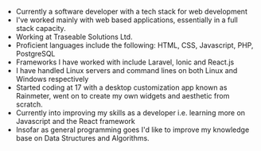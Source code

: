 - Currently a software developer with a tech stack for web development 
- I've worked mainly with web based applications, essentially in a full stack capacity.
- Working at Traseable Solutions Ltd.
- Proficient languages include the following: HTML, CSS, Javascript, PHP, PostgreSQL
- Frameworks I have worked with include Laravel, Ionic and React.js
- I have handled Linux servers and command lines on both Linux and Windows respectively
- Started coding at 17 with a desktop customization app known as Rainmeter, went on to create my own widgets and aesthetic from scratch.
- Currently into improving my skills as a developer i.e. learning more on Javascript and the React framework
- Insofar as general programming goes I'd like to improve my knowledge base on Data Structures and Algorithms.
